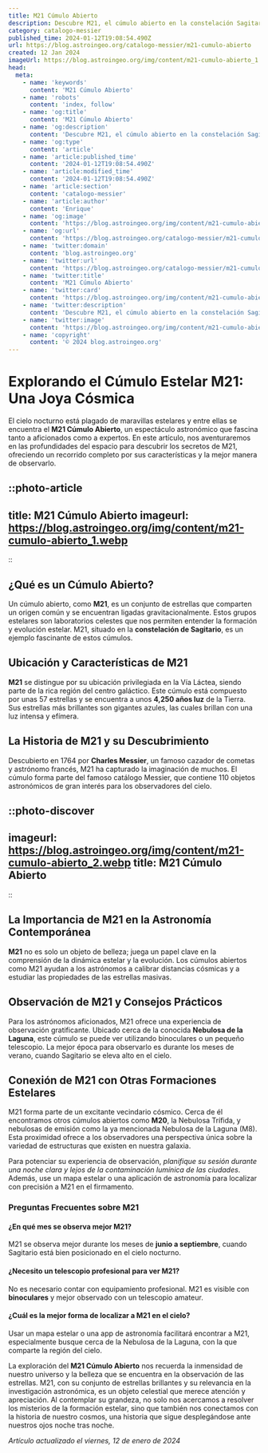 ```yaml
---
title: M21 Cúmulo Abierto
description: Descubre M21, el cúmulo abierto en la constelación Sagitario. Maravíllate con sus estrellas jóvenes y su historia celestial única.
category: catalogo-messier
published_time: 2024-01-12T19:08:54.490Z
url: https://blog.astroingeo.org/catalogo-messier/m21-cumulo-abierto
created: 12 Jan 2024
imageUrl: https://blog.astroingeo.org/img/content/m21-cumulo-abierto_1.webp
head:
  meta:
    - name: 'keywords'
      content: 'M21 Cúmulo Abierto'
    - name: 'robots'
      content: 'index, follow'
    - name: 'og:title'
      content: 'M21 Cúmulo Abierto'
    - name: 'og:description'
      content: 'Descubre M21, el cúmulo abierto en la constelación Sagitario. Maravíllate con sus estrellas jóvenes y su historia celestial única.'
    - name: 'og:type'
      content: 'article'
    - name: 'article:published_time'
      content: '2024-01-12T19:08:54.490Z'
    - name: 'article:modified_time'
      content: '2024-01-12T19:08:54.490Z'
    - name: 'article:section'
      content: 'catalogo-messier'
    - name: 'article:author'
      content: 'Enrique'
    - name: 'og:image'
      content: 'https://blog.astroingeo.org/img/content/m21-cumulo-abierto_1.webp'
    - name: 'og:url'
      content: 'https://blog.astroingeo.org/catalogo-messier/m21-cumulo-abierto'
    - name: 'twitter:domain'
      content: 'blog.astroingeo.org'
    - name: 'twitter:url'
      content: 'https://blog.astroingeo.org/catalogo-messier/m21-cumulo-abierto'
    - name: 'twitter:title'
      content: 'M21 Cúmulo Abierto'
    - name: 'twitter:card'
      content: 'https://blog.astroingeo.org/img/content/m21-cumulo-abierto_1.webp'
    - name: 'twitter:description'
      content: 'Descubre M21, el cúmulo abierto en la constelación Sagitario. Maravíllate con sus estrellas jóvenes y su historia celestial única.'
    - name: 'twitter:image'
      content: 'https://blog.astroingeo.org/img/content/m21-cumulo-abierto_1.webp'
    - name: 'copyright'
      content: '© 2024 blog.astroingeo.org'
---
```

# Explorando el Cúmulo Estelar M21: Una Joya Cósmica

El cielo nocturno está plagado de maravillas estelares y entre ellas se encuentra el **M21 Cúmulo Abierto**, un espectáculo astronómico que fascina tanto a aficionados como a expertos. En este artículo, nos aventuraremos en las profundidades del espacio para descubrir los secretos de M21, ofreciendo un recorrido completo por sus características y la mejor manera de observarlo.


::photo-article
---
title: M21 Cúmulo Abierto
imageurl: https://blog.astroingeo.org/img/content/m21-cumulo-abierto_1.webp
---
::


## ¿Qué es un Cúmulo Abierto?

Un cúmulo abierto, como **M21**, es un conjunto de estrellas que comparten un origen común y se encuentran ligadas gravitacionalmente. Estos grupos estelares son laboratorios celestes que nos permiten entender la formación y evolución estelar. M21, situado en la **constelación de Sagitario**, es un ejemplo fascinante de estos cúmulos.

## Ubicación y Características de M21

**M21** se distingue por su ubicación privilegiada en la Vía Láctea, siendo parte de la rica región del centro galáctico. Este cúmulo está compuesto por unas 57 estrellas y se encuentra a unos **4,250 años luz** de la Tierra. Sus estrellas más brillantes son gigantes azules, las cuales brillan con una luz intensa y efímera.

## La Historia de M21 y su Descubrimiento

Descubierto en 1764 por **Charles Messier**, un famoso cazador de cometas y astrónomo francés, M21 ha capturado la imaginación de muchos. El cúmulo forma parte del famoso catálogo Messier, que contiene 110 objetos astronómicos de gran interés para los observadores del cielo.


::photo-discover
---
imageurl: https://blog.astroingeo.org/img/content/m21-cumulo-abierto_2.webp
title: M21 Cúmulo Abierto
---
::


## La Importancia de M21 en la Astronomía Contemporánea

**M21** no es solo un objeto de belleza; juega un papel clave en la comprensión de la dinámica estelar y la evolución. Los cúmulos abiertos como M21 ayudan a los astrónomos a calibrar distancias cósmicas y a estudiar las propiedades de las estrellas masivas.

## Observación de M21 y Consejos Prácticos

Para los astrónomos aficionados, M21 ofrece una experiencia de observación gratificante. Ubicado cerca de la conocida **Nebulosa de la Laguna**, este cúmulo se puede ver utilizando binoculares o un pequeño telescopio. La mejor época para observarlo es durante los meses de verano, cuando Sagitario se eleva alto en el cielo.

## Conexión de M21 con Otras Formaciones Estelares

M21 forma parte de un excitante vecindario cósmico. Cerca de él encontramos otros cúmulos abiertos como **M20**, la Nebulosa Trífida, y nebulosas de emisión como la ya mencionada Nebulosa de la Laguna (M8). Esta proximidad ofrece a los observadores una perspectiva única sobre la variedad de estructuras que existen en nuestra galaxia.

Para potenciar su experiencia de observación, *planifique su sesión durante una noche clara y lejos de la contaminación lumínica de las ciudades*. Además, use un mapa estelar o una aplicación de astronomía para localizar con precisión a M21 en el firmamento.

### Preguntas Frecuentes sobre M21

#### ¿En qué mes se observa mejor M21?
M21 se observa mejor durante los meses de **junio a septiembre**, cuando Sagitario está bien posicionado en el cielo nocturno.

#### ¿Necesito un telescopio profesional para ver M21?
No es necesario contar con equipamiento profesional. M21 es visible con **binoculares** y mejor observado con un telescopio amateur.

#### ¿Cuál es la mejor forma de localizar a M21 en el cielo?
Usar un mapa estelar o una app de astronomía facilitará encontrar a M21, especialmente busque cerca de la Nebulosa de la Laguna, con la que comparte la región del cielo.

La exploración del **M21 Cúmulo Abierto** nos recuerda la inmensidad de nuestro universo y la belleza que se encuentra en la observación de las estrellas. M21, con su conjunto de estrellas brillantes y su relevancia en la investigación astronómica, es un objeto celestial que merece atención y apreciación. Al contemplar su grandeza, no solo nos acercamos a resolver los misterios de la formación estelar, sino que también nos conectamos con la historia de nuestro cosmos, una historia que sigue desplegándose ante nuestros ojos noche tras noche.

_Artículo actualizado el viernes, 12 de enero de 2024_